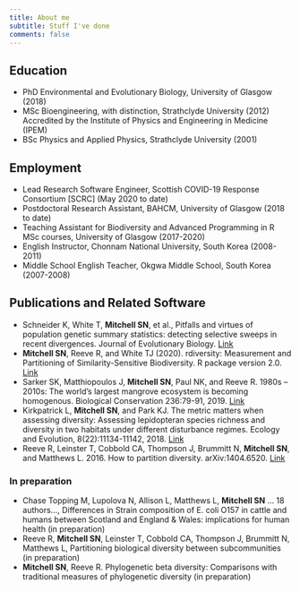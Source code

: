 ```yaml
---
title: About me
subtitle: Stuff I've done
comments: false
---
```


## Education

* PhD Environmental and Evolutionary Biology, University of Glasgow (2018)
* MSc Bioengineering, with distinction, Strathclyde University (2012)  
  Accredited by the Institute of Physics and Engineering in Medicine (IPEM)
* BSc Physics and Applied Physics, Strathclyde University (2001)

## Employment

* Lead Research Software Engineer, Scottish COVID-19 Response Consortium [SCRC] (May 2020 to date)
* Postdoctoral Research Assistant, BAHCM, University of Glasgow (2018 to date)
* Teaching Assistant for Biodiversity and Advanced Programming in R MSc courses, University of Glasgow (2017-2020)
* English Instructor, Chonnam National University, South Korea (2008-2011)
* Middle School English Teacher, Okgwa Middle School, South Korea (2007-2008)

## Publications and Related Software

* Schneider K, White T, **Mitchell SN**, et al., Pitfalls and virtues of population genetic summary statistics: detecting selective sweeps in recent divergences. Journal of Evolutionary Biology. [Link](https://onlinelibrary.wiley.com/doi/abs/10.1111/jeb.13738?af=R)
* **Mitchell SN**, Reeve R, and White TJ (2020). rdiversity: Measurement and Partitioning of Similarity-Sensitive Biodiversity. R package version 2.0. [Link](https://CRAN.R-project.org/package=rdiversity)
* Sarker SK, Matthiopoulos J, **Mitchell SN**, Paul NK, and Reeve R. 1980s – 2010s: The world’s largest mangrove ecosystem is becoming homogenous. Biological Conservation 236:79-91, 2019. [Link](https://www.sciencedirect.com/science/article/pii/S0006320718314186)
* Kirkpatrick L, **Mitchell SN**, and Park KJ. The metric matters when assessing diversity: Assessing lepidopteran species richness and diversity in two habitats under different disturbance regimes. Ecology and Evolution, 8(22):11134-11142, 2018. [Link](https://onlinelibrary.wiley.com/doi/full/10.1002/ece3.4581)
* Reeve R, Leinster T, Cobbold CA, Thompson J, Brummitt N, **Mitchell SN**, and Matthews L. 2016. How to partition diversity. arXiv:1404.6520. [Link](https://arxiv.org/abs/1404.6520)

### In preparation

* Chase Topping M, Lupolova N, Allison L, Matthews L, **Mitchell SN** … 18 authors…, Differences in Strain composition of E. coli O157 in cattle and humans between Scotland and England & Wales: implications for human health (in preparation)
* Reeve R, **Mitchell SN**, Leinster T, Cobbold CA, Thompson J, Brummitt N, Matthews L, Partitioning biological diversity between subcommunities (in preparation)
* **Mitchell SN**, Reeve R. Phylogenetic beta diversity: Comparisons with traditional measures of phylogenetic diversity (in preparation)
